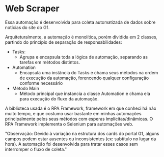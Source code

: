# Web Scraper

Essa automação é desenvolvida para coleta automatizada de dados sobre notícias do site do G1.

Arquiteturalmente, a automação é monolítica, porém dividida em 2 classes, partindo do princípio de separação de responsabilidades:

- Tasks:
    - Agrupa e encapsula toda a lógica de automação, separando as tarefas em métodos distintos.
- Automation
    - Encapsula uma instância do Tasks e chama seus métodos na ordem de execução da automação, forencendo qualquer configuração conforme necessário
- Método Main
    - Método principal que instancia a classe Automation e chama ela para execução do fluxo da automação.

A biblioteca usada é o RPA Framework, framework em que conheci há não muito tempo, e que costumo usar bastante em minhas automações principalmente pelos seus métodos com esperas ímplicitas/dinâmicas. O RPA Framework implementa o Selenium para automações web.

"Observação: Devido à variação na estrutura dos cards do portal G1, alguns campos podem estar ausentes ou inconsistentes (ex: subtítulo no lugar da hora). A automação foi desenvolvida para tratar esses casos sem interromper o fluxo de coleta."